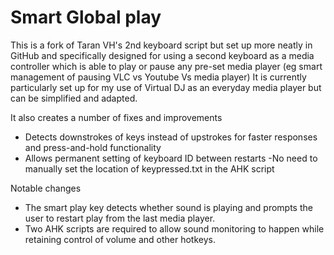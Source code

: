 # Smart Global play

This is a fork of Taran VH's 2nd keyboard script but set up more neatly in GitHub and specifically designed for using a second keyboard as a media controller which is able to play or pause any pre-set media player (eg smart management of pausing VLC vs Youtube Vs media player)
It is currently particularly set up for my use of Virtual DJ as an everyday media player but can be simplified and adapted.

It also creates a number of fixes and improvements

 - Detects downstrokes of keys instead of upstrokes for faster responses and press-and-hold functionality
 - Allows permanent setting of keyboard ID between restarts
 -No need to manually set the location of keypressed.txt in the AHK script
 
 Notable changes
 - The smart play key detects whether sound is playing and prompts the user to restart play from the last media player.
 - Two AHK scripts are required to allow sound monitoring to happen while retaining control of volume and other hotkeys.
 